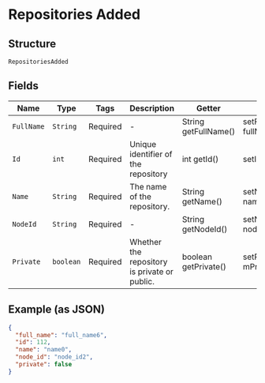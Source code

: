 
# Repositories Added

## Structure

`RepositoriesAdded`

## Fields

| Name | Type | Tags | Description | Getter | Setter |
|  --- | --- | --- | --- | --- | --- |
| `FullName` | `String` | Required | - | String getFullName() | setFullName(String fullName) |
| `Id` | `int` | Required | Unique identifier of the repository | int getId() | setId(int id) |
| `Name` | `String` | Required | The name of the repository. | String getName() | setName(String name) |
| `NodeId` | `String` | Required | - | String getNodeId() | setNodeId(String nodeId) |
| `Private` | `boolean` | Required | Whether the repository is private or public. | boolean getPrivate() | setPrivate(boolean mPrivate) |

## Example (as JSON)

```json
{
  "full_name": "full_name6",
  "id": 112,
  "name": "name0",
  "node_id": "node_id2",
  "private": false
}
```


